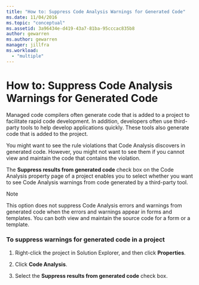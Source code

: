```yaml
---
title: "How to: Suppress Code Analysis Warnings for Generated Code"
ms.date: 11/04/2016
ms.topic: "conceptual"
ms.assetid: 3a96434e-d419-43a7-81ba-95cccac835b8
author: gewarren
ms.author: gewarren
manager: jillfra
ms.workload:
  - "multiple"
---
```

# How to: Suppress Code Analysis Warnings for Generated Code
Managed code compilers often generate code that is added to a project to facilitate rapid code development. In addition, developers often use third-party tools to help develop applications quickly. These tools also generate code that is added to the project.

 You might want to see the rule violations that Code Analysis discovers in generated code. However, you might not want to see them if you cannot view and maintain the code that contains the violation.

 The **Suppress results from generated code** check box on the Code Analysis property page of a project enables you to select whether you want to see Code Analysis warnings from code generated by a third-party tool.

> [!NOTE]
>  This option does not suppress Code Analysis errors and warnings from generated code when the errors and warnings appear in forms and templates. You can both view and maintain the source code for a form or a template.

### To suppress warnings for generated code in a project

1.  Right-click the project in Solution Explorer, and then click **Properties**.

2.  Click **Code Analysis**.

3.  Select the **Suppress results from generated code** check box.